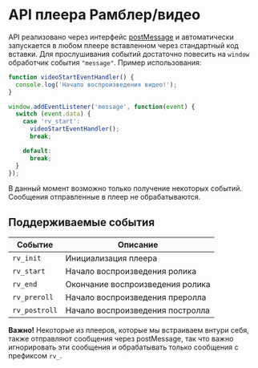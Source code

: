 # API плеера Рамблер/видео

API реализовано через интерфейс [postMessage](https://developer.mozilla.org/en-US/docs/Web/API/Window/postMessage) и автоматически запускается в любом плеере вставленном через стандартный код вставки. Для прослушивания событий достаточно повесить на `window` обработчик события `"message"`. Пример использования:

```javascript
function videoStartEventHandler() {
  console.log('Начало воспроизведения видео!');
}

window.addEventListener('message', function(event) {
  switch (event.data) {
    case 'rv_start':
      videoStartEventHandler();
      break;

    default:
      break;
  }
});
```

В данный момент возможно только получение некоторых событий. Сообщения отправленные в плеер не обрабатываются.

## Поддерживаемые события

| Событие         | Описание                         |
| --------------- | -------------------------------- |
| `rv_init`       | Инициализация плеера             |
| `rv_start`      | Начало воспроизведения ролика    |
| `rv_end`        | Окончание воспроизведения ролика |
| `rv_preroll`    | Начало воспроизведения преролла  |
| `rv_postroll`   | Начало воспроизведения постролла |

**Важно!**
Некоторые из плееров, которые мы встраиваем внтури себя, также отправляют сообщения через postMessage, так что важно игнорировать эти сообщения и обрабатывать только сообщения с префиксом `rv_`.
